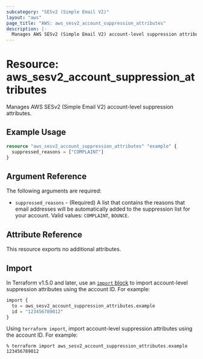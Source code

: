 ```yaml
---
subcategory: "SESv2 (Simple Email V2)"
layout: "aws"
page_title: "AWS: aws_sesv2_account_suppression_attributes"
description: |-
  Manages AWS SESv2 (Simple Email V2) account-level suppression attributes.
---
```


# Resource: aws_sesv2_account_suppression_attributes

Manages AWS SESv2 (Simple Email V2) account-level suppression attributes.

## Example Usage

```terraform
resource "aws_sesv2_account_suppression_attributes" "example" {
  suppressed_reasons = ["COMPLAINT"]
}
```

## Argument Reference

The following arguments are required:

* `suppressed_reasons` - (Required) A list that contains the reasons that email addresses will be automatically added to the suppression list for your account. Valid values: `COMPLAINT`, `BOUNCE`.

## Attribute Reference

This resource exports no additional attributes.

## Import

In Terraform v1.5.0 and later, use an [`import` block](https://developer.hashicorp.com/terraform/language/import) to import account-level suppression attributes using the account ID. For example:

```terraform
import {
  to = aws_sesv2_account_suppression_attributes.example
  id = "123456789012"
}
```

Using `terraform import`, import account-level suppression attributes using the account ID. For example:

```console
% terraform import aws_sesv2_account_suppression_attributes.example 123456789012
```

